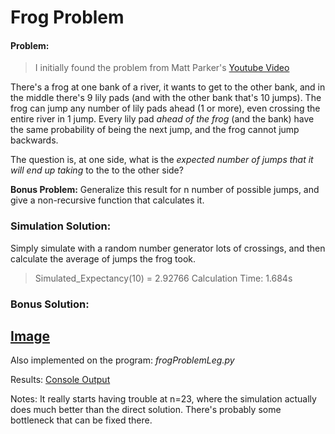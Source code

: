 # Frog Problem
#### Problem:  

> I initially found the problem from Matt Parker's [Youtube Video](https://youtu.be/ZLTyX4zL2Fc)  

There's a frog at one bank of a river, it wants to get to the other bank, and in the middle there's 9 lily pads (and with the other bank that's 10 jumps). The frog can jump any number of lily pads ahead (1 or more), even crossing the entire river in 1 jump. Every lily pad *ahead of the frog* (and the bank) have the same probability of being the next jump, and the frog cannot jump backwards.  

The question is, at one side, what is the *expected number of jumps that it will end up taking* to the to the other side? 

**Bonus Problem:** Generalize this result for n number of possible jumps, and give a non-recursive function that calculates it.  

 ### Simulation Solution:  
 
 Simply simulate with a random number generator lots of crossings, and then calculate the average of jumps the frog took.  
 
 > Simulated_Expectancy(10) = 2.92766              Calculation Time: 1.684s
 
 ### Bonus Solution:  
  ## [Image](https://raw.githubusercontent.com/AgustinDoige/FrogProbabilityProblem/master/DSC_0019c.jpg)

Also implemented on the program: *frogProblemLeg.py*  

Results:  [Console Output](https://raw.githubusercontent.com/AgustinDoige/FrogProbabilityProblem/master/consoleScreenshot.jpg)  

Notes: It really starts having trouble at n=23, where the simulation actually does much better than the direct solution. There's probably some bottleneck that can be fixed there.
